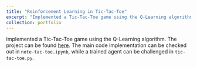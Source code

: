 ```yaml
---
title: "Reinforcement Learning in Tic-Tac-Toe"
excerpt: "Implemented a Tic-Tac-Toe game using the Q-Learning algorithm. <br/><img src='/images/Tic_tac_toe.png'>"
collection: portfolio
---
```


Implemented a Tic-Tac-Toe game using the Q-Learning algorithm. The project can be found [here](https://github.com/felipponn/tic-tac-toe-rl). The main code implementation can be checked out in `note-tac-toe.ipynb`, while a trained agent can be challenged in `tic-tac-toe.py`.
